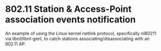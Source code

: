 # 802.11 Station & Access-Point association events notification
An example of using the Linux kernel netlink protocol, specifically nl80211 via libnl/libnl-genl, to catch stations associating/disassociating with an 802.11 AP.
